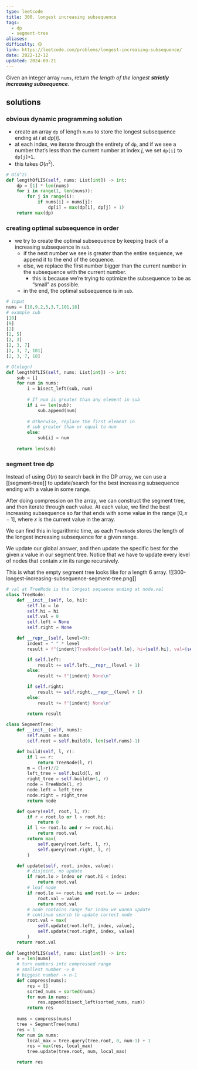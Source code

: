 ```yaml
---
type: leetcode
title: 300. longest increasing subsequence
tags:
  - dp
  - segment-tree
aliases: 
difficulty: 🟡
link: https://leetcode.com/problems/longest-increasing-subsequence/
date: 2022-12-12
updated: 2024-09-21
---
```


Given an integer array `nums`, return _the length of the longest **strictly increasing subsequence**_.

## solutions

### obvious dynamic programming solution

- create an array `dp` of length `nums` to store the longest subsequence ending at $i$ at $dp[i]$.
- at each index, we iterate through the entirety of `dp`, and if we see a number that’s less than the current number at index $j$, we set `dp[i]` to `dp[j]+1`.
- this takes $O(n^2)$.

```python
# O(n^2)
def lengthOfLIS(self, nums: List[int]) -> int:
	dp = [1] * len(nums)
	for i in range(1, len(nums)):
		for j in range(i):
			if nums[i] > nums[j]:
				dp[i] = max(dp[i], dp[j] + 1)
	return max(dp)
```

### creating optimal subsequence in order

- we try to create the optimal subsequence by keeping track of a increasing subsequence in `sub`.
	- if the next number we see is greater than the entire sequence, we append it to the end of the sequence.
	- else, we replace the first number bigger than the current number in the subsequence with the current number.
		- this is because we’re trying to optimize the subsequence to be as “small” as possible.
	- in the end, the optimal subsequence is in `sub`.

```python
# input
nums = [10,9,2,5,3,7,101,18]
# example sub
[10]
[9]
[2]
[2, 5]
[2, 3]
[2, 3, 7]
[2, 3, 7, 101]
[2, 3, 7, 18]
```

```python
# O(nlogn)
def lengthOfLIS(self, nums: List[int]) -> int:
	sub = []
	for num in nums:
		i = bisect_left(sub, num)
	
		# If num is greater than any element in sub
		if i == len(sub):
			sub.append(num)
	
		# Otherwise, replace the first element in
		# sub greater than or equal to num
		else:
			sub[i] = num
	
	return len(sub)
```

### segment tree dp

Instead of using $O(n)$ to search back in the DP array, we can use a [[segment-tree]] to update/search for the best increasing subsequence ending with a value in some range.

After doing compression on the array, we can construct the segment tree, and then iterate through each value. At each value, we find the best increasing subsequence so far that ends with some value in the range $[0, x-1]$, where $x$ is the current value in the array.

We can find this in logarithmic time, as each `TreeNode` stores the length of the longest increasing subsequence for a given range.

We update our global answer, and then update the specific best for the given $x$ value in our segment tree. Notice that we have to update every level of nodes that contain $x$ in its range recursively.

This is what the empty segment tree looks like for a length 6 array.
![[300-longest-increasing-subsequence-segment-tree.png]]

```python
# val at TreeNode is the longest sequence ending at node.val
class TreeNode:
	def __init__(self, lo, hi):
		self.lo = lo
		self.hi = hi
		self.val = 0
		self.left = None
		self.right = None

	def __repr__(self, level=0):
		indent = " " * level
		result = f"{indent}TreeNode(lo={self.lo}, hi={self.hi}, val={self.val})\n"

		if self.left:
			result += self.left.__repr__(level + 1)
		else:
			result += f"{indent} None\n"

		if self.right:
			result += self.right.__repr__(level + 1)
		else:
			result += f"{indent} None\n"

		return result
  
class SegmentTree:
	def __init__(self, nums):
		self.nums = nums
		self.root = self.build(0, len(self.nums)-1)

	def build(self, l, r):
		if l == r:
			return TreeNode(l, r)
		m = (l+r)//2
		left_tree = self.build(l, m)
		right_tree = self.build(m+1, r)
		node = TreeNode(l, r)
		node.left = left_tree
		node.right = right_tree
		return node

	def query(self, root, l, r):
		if r < root.lo or l > root.hi:
			return 0
		if l <= root.lo and r >= root.hi:
			return root.val
		return max(
			self.query(root.left, l, r),
			self.query(root.right, l, r)
		)

	def update(self, root, index, value):
		# disjoint, no update
		if root.lo > index or root.hi < index:
			return root.val
		# leaf node
		if root.lo == root.hi and root.lo == index:
			root.val = value
			return root.val
		# node contains range for index we wanna update
		# continue search to update correct node
		root.val = max(
			self.update(root.left, index, value),
			self.update(root.right, index, value)
		)
	return root.val
  
def lengthOfLIS(self, nums: List[int]) -> int:
	n = len(nums)
	# turn numbers into compressed range
	# smallest number -> 0
	# biggest number -> n-1
	def compress(nums):
		res = []
		sorted_nums = sorted(nums)
		for num in nums:
			res.append(bisect_left(sorted_nums, num))
		return res
  
	nums = compress(nums)
	tree = SegmentTree(nums)
	res = 1
	for num in nums:
		local_max = tree.query(tree.root, 0, num-1) + 1
		res = max(res, local_max)
		tree.update(tree.root, num, local_max)

	return res
```
